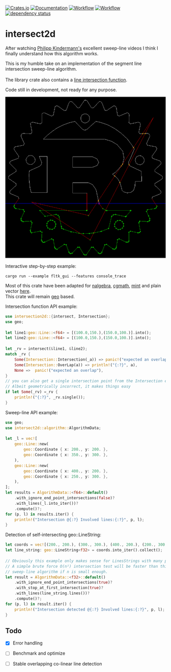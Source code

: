 

[![Crates.io](https://meritbadge.herokuapp.com/intersect2d)](https://crates.io/crates/intersect2d)
[![Documentation](https://docs.rs/intersect2d/badge.svg)](https://docs.rs/intersect2d)
[![Workflow](https://github.com/eadf/intersect2d.rs/workflows/Rust/badge.svg)](https://github.com/eadf/intersect2d.rs/workflows/Rust/badge.svg)
[![Workflow](https://github.com/eadf/intersect2d.rs/workflows/Clippy/badge.svg)](https://github.com/eadf/intersect2d.rs/workflows/Clippy/badge.svg)
[![dependency status](https://deps.rs/crate/intersect2d/0.3.1/status.svg)](https://deps.rs/crate/intersect2d/0.3.1)
# intersect2d
After watching [Philipp Kindermann's](https://www.youtube.com/watch?v=I9EsN2DTnN8) excellent sweep-line 
videos I think I finally understand how this algorithm works.

This is my humble take on an implementation of the segment line 
intersection sweep-line algorithm.
\
\
The library crate also contains a [line intersection function](https://stackoverflow.com/a/565282).

Code still in development, not ready for any purpose.

![Rusty voronoi](img.png)

Interactive step-by-step example:
```fish
cargo run --example fltk_gui --features console_trace
```

Most of this crate have been adapted for [nalgebra](https://crates.io/crates/nalgebra), 
[cgmath](https://crates.io/crates/cgmath), [mint](https://crates.io/crates/mint) and plain vector [here](https://crates.io/crates/linestring).
\
This crate will remain [geo](https://crates.io/crates/geo) based.

Intersection function API example:
```rust
use intersection2d::{intersect, Intersection};
use geo;

let line1:geo::Line::<f64> = [(100.0,150.),(150.0,100.)].into();
let line2:geo::Line::<f64> = [(100.0,150.),(150.0,100.)].into();

let _rv = intersect(&line1, &line2);
match _rv {
    Some(Intersection::Intersection(_a)) => panic!("expected an overlap"),
    Some(Intersection::OverLap(a)) => println!("{:?}", a),
    None =>  panic!("expected an overlap"),
}
// you can also get a single intersection point from the Intersection enum.
// Albeit geometrically incorrect, it makes things easy
if let Some(_rv) =_rv {
    println!("{:?}", _rv.single());
}
```

Sweep-line API example:
```rust
use geo;
use intersect2d::algorithm::AlgorithmData;

let _l = vec![
    geo::Line::new(
        geo::Coordinate { x: 200., y: 200. },
        geo::Coordinate { x: 350., y: 300. },
    ),
    geo::Line::new(
        geo::Coordinate { x: 400., y: 200. },
        geo::Coordinate { x: 250., y: 300. },
    ),
];
let results = AlgorithmData::<f64>::default()
    .with_ignore_end_point_intersections(false)?
    .with_lines(_l.into_iter())?
    .compute()?;
for (p, l) in results.iter() {
    println!("Intersection @{:?} Involved lines:{:?}", p, l);
}
```

Detection of self-intersecting geo::LineString:
```rust
let coords = vec![(200., 200.), (300., 300.), (400., 200.), (200., 300.)];
let line_string: geo::LineString<f32> = coords.into_iter().collect();

// Obviously this example only makes sense for LinesStrings with many points.
// A simple brute force O(n²) intersection test will be faster than this O(log(n)n) 
// sweep-line algorithm if n is small enough.  
let result = AlgorithmData::<f32>::default()
    .with_ignore_end_point_intersections(true)?
    .with_stop_at_first_intersection(true)?
    .with_lines(line_string.lines())?
    .compute()?;
for (p, l) in result.iter() {
    println!("Intersection detected @{:?} Involved lines:{:?}", p, l);
}
```

## Todo
- [x] Error handling
- [ ] Benchmark and optimize
- [ ] Stable overlapping co-linear line detection

